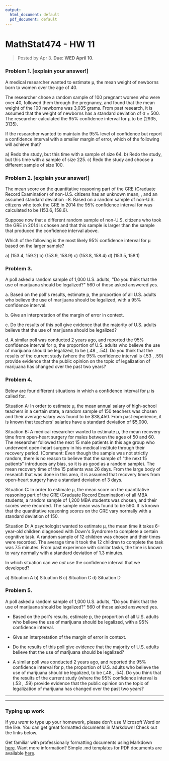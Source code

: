 ```yaml
---
output:
  html_document: default
  pdf_document: default
---
```

# MathStat474 - HW 11

> Posted by Apr 3. **Due: WED April 10.** 


### Problem 1. [explain your answer!]

A medical researcher wanted to estimate μ, the mean weight of newborns born to women over the age of 40.

The researcher chose a random sample of 100 pregnant women who were over 40, followed them through the pregnancy, and found that the mean weight of the 100 newborns was 3,035 grams. From past research, it is assumed that the weight of newborns has a standard deviation of σ = 500. The researcher calculated the 95% confidence interval for μ to be (2935, 3135).

If the researcher wanted to maintain the 95% level of confidence but report a confidence interval with a smaller margin of error, which of the following will achieve that?

a) Redo the study, but this time with a sample of size 64.
b) Redo the study, but this time with a sample of size 225.
c) Redo the study and choose a different sample of size 100.

### Problem 2. [explain your answer!]

The mean score on the quantitative reasoning part of the GRE (Graduate Record Examination) of non-U.S. citizens has an unknown mean, , and an assumed standard deviation =8. Based on a random sample of non-U.S. citizens who took the GRE in 2014 the 95% confidence interval for was calculated to be (153.6, 158.6).

Suppose now that a different random sample of non-U.S. citizens who took the GRE in 2014 is chosen and that this sample is larger than the sample that produced the confidence interval above.

Which of the following is the most likely 95% confidence interval for µ based on the larger sample?

a) (153.4, 159.2)
b) (153.9, 158.9)
c) (153.8, 158.4)
d) (153.5, 158.1)

### Problem 3. 

A poll asked a random sample of 1,000 U.S. adults, "Do you think that the use of marijuana should be legalized?" 560 of those asked answered yes.

a. Based on the poll's results, estimate p, the proportion of all U.S. adults who believe the use of marijuana should be legalized, with a 95% confidence interval.

b. Give an interpretation of the margin of error in context.

c. Do the results of this poll give evidence that the majority of U.S. adults believe that the use of marijuana should be legalized?

d. A similar poll was conducted 2 years ago, and reported the 95% confidence interval for p, the proportion of U.S. adults who believe the use of marijuana should be legalized, to be (.48 , .54). Do you think that the results of the current study (where the 95% confidence interval is (.53 , .59) provide evidence that the public opinion on the topic of legalization of marijuana has changed over the past two years?




### Problem 4.

Below are four different situations in which a confidence interval for $\mu$ is called for.

Situation A: In order to estimate μ, the mean annual salary of high-school teachers in a certain state, a random sample of 150 teachers was chosen and their average salary was found to be $38,450. From past experience, it is known that teachers' salaries have a standard deviation of $5,000. 

Situation B: A medical researcher wanted to estimate μ, the mean recovery time from open-heart surgery for males between the ages of 50 and 60. The researcher followed the next 15 male patients in this age group who underwent open-heart surgery in his medical institute through their recovery period. (Comment: Even though the sample was not strictly random, there is no reason to believe that the sample of "the next 15 patients" introduces any bias, so it is as good as a random sample). The mean recovery time of the 15 patients was 26 days. From the large body of research that was done in this area, it is assumed that recovery times from open-heart surgery have a standard deviation of 3 days.

Situation C: In order to estimate μ, the mean score on the quantitative reasoning part of the GRE (Graduate Record Examination) of all MBA students, a random sample of 1,200 MBA students was chosen, and their scores were recorded. The sample mean was found to be 590. It is known that the quantitative reasoning scores on the GRE vary normally with a standard deviation of 150.

Situation D: A psychologist wanted to estimate μ, the mean time it takes 6-year-old children diagnosed with Down's Syndrome to complete a certain cognitive task. A random sample of 12 children was chosen and their times were recorded. The average time it took the 12 children to complete the task was 7.5 minutes. From past experience with similar tasks, the time is known to vary normally with a standard deviation of 1.3 minutes.

In which situation can we *not* use the confidence interval that we developed?

a) Situation A
b) Situation B
c) Situation C
d) Situation D


### Problem 5.

A poll asked a random sample of 1,000 U.S. adults, "Do you think that the use of marijuana should be legalized?" 560 of those asked answered yes.

* Based on the poll's results, estimate p, the proportion of all U.S. adults who believe the use of marijuana should be legalized, with a 95% confidence interval.

* Give an interpretation of the margin of error in context.

* Do the results of this poll give evidence that the majority of U.S. adults believe that the use of marijuana should be legalized?

* A similar poll was conducted 2 years ago, and reported the 95% confidence interval for p, the proportion of U.S. adults who believe the use of marijuana should be legalized, to be (.48 , .54). Do you think that the results of the current study (where the 95% confidence interval is (.53 , .59) provide evidence that the public opinion on the topic of legalization of marijuana has changed over the past two years?



---

---

### Typing up work 

If you *want* to type up your homework, please don't use Microsoft Word or the like. You can get great formatted documents in Markdown! Check out the links below. 

Get familiar with professionally formatting documents using Markdown [here](https://sondzus.github.io/MathStat474/DocumentFormattingGuidelines.html). 
Want more information? Simple .md templates for PDF documents are available [here](https://sondzus.github.io/MathStat474/DocumentFormattingGuidelines.html). 

